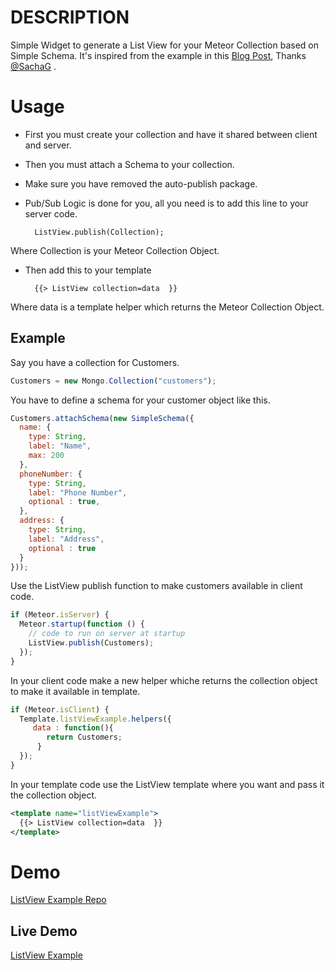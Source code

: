 # DESCRIPTION
Simple Widget to generate a List View for your Meteor Collection based on Simple Schema.
It's inspired from the example in this [Blog Post](https://www.discovermeteor.com/blog/template-level-subscriptions/), Thanks [@SachaG](https://github.com/SachaG) .



# Usage
* First you must create your collection and have it shared between client and server.
* Then you must attach a Schema to your collection.
* Make sure you have removed the auto-publish package.
* Pub/Sub Logic is done for you, all you need is to add this line to your server code.

        ListView.publish(Collection);

Where Collection is your Meteor Collection Object.

* Then add this to your template

        {{> ListView collection=data  }}

Where data is a template helper which returns the Meteor Collection Object.

## Example
Say you have a collection for Customers.

```javascript
Customers = new Mongo.Collection("customers");
```
You have to define a schema for your customer object like this.

```javascript
Customers.attachSchema(new SimpleSchema({
  name: {
    type: String,
    label: "Name",
    max: 200
  },
  phoneNumber: {
    type: String,
    label: "Phone Number",
    optional : true,
  },
  address: {
    type: String,
    label: "Address",
    optional : true
  }
}));
```

Use the ListView publish function to make customers available in client code.

```javascript
if (Meteor.isServer) {
  Meteor.startup(function () {
    // code to run on server at startup
    ListView.publish(Customers);
  });
}
```

In your client code make a new helper whiche returns the collection object to make it available in template.

```javascript
if (Meteor.isClient) {
  Template.listViewExample.helpers({
     data : function(){
        return Customers;
      }
  });
}
```

In your template code use the ListView template where you want and pass it the collection object.

```xml
<template name="listViewExample">
  {{> ListView collection=data  }}
</template>
```

# Demo
[ListView Example Repo](https://github.com/emadshaaban92/list-view-example)

## Live Demo
[ListView Example](http://list-view-example.meteor.com)



